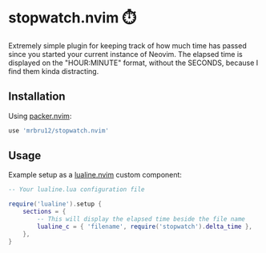 # stopwatch.nvim ⏱️

Extremely simple plugin for keeping track of how much time has passed since you started your current instance of Neovim.
The elapsed time is displayed on the "HOUR:MINUTE" format, without the SECONDS, because I find them kinda distracting. 

## Installation

Using [packer.nvim](https://github.com/wbthomason/packer.nvim):
```lua
use 'mrbru12/stopwatch.nvim'
```

## Usage

Example setup as a [lualine.nvim](https://github.com/nvim-lualine/lualine.nvim) custom component:
```lua
-- Your lualine.lua configuration file

require('lualine').setup {
    sections = {
        -- This will display the elapsed time beside the file name 
        lualine_c = { 'filename', require('stopwatch').delta_time },
    },
}
```
